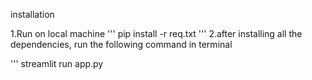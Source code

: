 installation

1.Run on local machine
'''
pip install -r req.txt
'''
2.after installing all the dependencies, run the following command in terminal

'''
streamlit run app.py